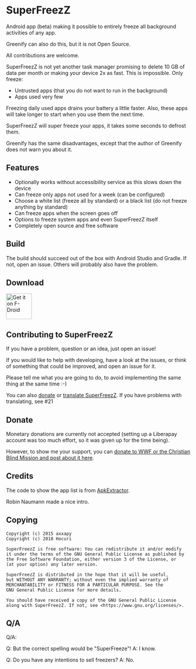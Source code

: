 SuperFreezZ
===========

Android app (beta) making it possible to entirely freeze all background activities of any app.

Greenify can also do this, but it is not Open Source.

All contributions are welcome.

SuperFreezZ is not yet another task manager promising to delete 10 GB of data per month or making your device 2x as fast. This is impossible.
Only freeze:
 * Untrusted apps (that you do not want to run in the background)
 * Apps used very few

Freezing daily used apps drains your battery a little faster. Also, these apps will take longer to start when you use them the next time.

SuperFreezZ will super freeze your apps, it takes some seconds to defrost them.

Greenify has the same disadvantages, except that the author of Greenify does not warn you about it.

Features
--------

 * Optionally works without accessibility service as this slows down the device
 * Can freeze only apps not used for a week (can be configured)
 * Choose a white list (freeze all by standard) or a black list (do not freeze anything by standard)
 * Can freeze apps when the screen goes off
 * Options to freeze system apps and even SuperFreezZ itself
 * Completely open source and free software

Build
-----

The build should succeed out of the box with Android Studio and Gradle. If not, open an issue. Others will probably also have the problem.

Download
--------

[<img src="https://f-droid.org/badge/get-it-on.png"
     alt="Get it on F-Droid"
     height="70">](https://f-droid.org/packages/superfreeze.tool.android/)

Contributing to SuperFreezZ
------------

If you have a problem, question or an idea, just open an issue!

If you would like to help with developing, have a look at the issues, or think of something that could be improved, and open an issue for it.

Please tell me what you are going to do, to avoid implementing the same thing at the same time :-)

You can also [donate](https://gitlab.com/SuperFreezZ/SuperFreezZ/issues/18) or [translate SuperFreezZ](https://crowdin.com/project/superfreezz). If you have problems with translating, see #21

Donate
------

Monetary donations are currently not accepted (setting up a Liberapay account was too much effort, so it was given up for the time being).

However, to show me your support, you can [donate to WWF or the Christian Blind Mission and post about it here](https://gitlab.com/SuperFreezZ/SuperFreezZ/issues/18).

Credits
-------

The code to show the app list is from [ApkExtractor](https://f-droid.org/wiki/page/axp.tool.apkextractor).

Robin Naumann made a nice intro.

Copying
-------

```
Copyright (c) 2015 axxapy
Copyright (c) 2018 Hocuri

SuperFreezZ is free software: You can redistribute it and/or modify
it under the terms of the GNU General Public License as published by
the Free Software Foundation, either version 3 of the License, or
(at your option) any later version.

SuperFreezZ is distributed in the hope that it will be useful,
but WITHOUT ANY WARRANTY; without even the implied warranty of
MERCHANTABILITY or FITNESS FOR A PARTICULAR PURPOSE. See the
GNU General Public License for more details.

You should have received a copy of the GNU General Public License
along with SuperFreezZ. If not, see <https://www.gnu.org/licenses/>.
```

Q/A
---

Q/A:

Q: But the correct spelling would be "SuperFreeze"!
A: I know.

Q: Do you have any intentions to sell freezers?
A: No.